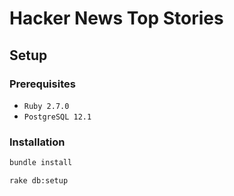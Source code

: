 # Hacker News Top Stories

## Setup
### Prerequisites
- `Ruby 2.7.0`
- `PostgreSQL 12.1`
### Installation
```sh
bundle install
```
```sh
rake db:setup
```
